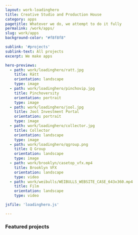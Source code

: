 ```yaml
---
layout: work-loadinghero
title: Creative Studio and Production House
category: apps
pagetitle: Whatever we do, we attempt to do it fully
permalink: /work/apps/
slug: work/apps
background-color: "#f8f8f8"

sublink: '#projects'
sublink-text: All projects
excerpt: We make apps

hero-previews: 
  - path: work/loadinghero/ratt.jpg
    title: Rätt
    orientation: landscape
    type: image
  - path: work/loadinghero/pinchovip.jpg
    title: Pinchoversity
    orientation: portrait
    type: image
  - path: work/loadinghero/jool.jpg
    title: Jool Investment Portal
    orientation: portrait
    type: image
  - path: work/loadinghero/collector.jpg
    title: Collector
    orientation: landscape
    type: image
  - path: work/loadinghero/qgroup.png
    title: Q Group
    orientation: landscape
    type: image
  - path: work/brooklyn/casetop_vfx.mp4
    title: Brooklyn VFX
    orientation: landscape
    type: video
  - path: work/weibulls/WEIBULLS_WEBSITE_CASE_643x360.mp4
    title: Film
    orientation: landscape
    type: video

jsfile: 'loadinghero.js'

---
```


### Featured projects
